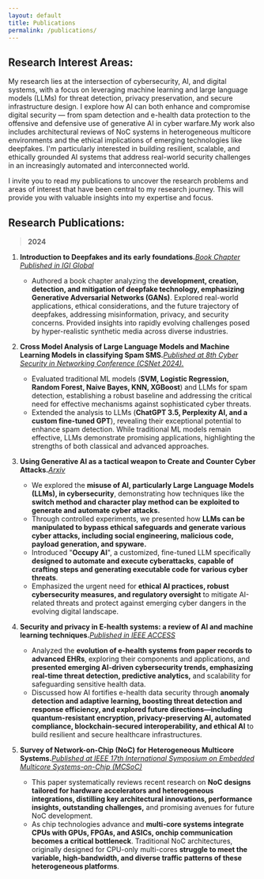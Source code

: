 ```yaml
---
layout: default
title: Publications
permalink: /publications/
---
```


## Research Interest Areas: 
My research lies at the intersection of cybersecurity, AI, and digital systems, with a focus on leveraging machine learning and large language models (LLMs) for threat detection, privacy preservation, and secure infrastructure design. I explore how AI can both enhance and compromise digital security — from spam detection and e-health data protection to the offensive and defensive use of generative AI in cyber warfare.My work also includes architectural reviews of NoC systems in heterogeneous multicore environments and the ethical implications of emerging technologies like deepfakes. I'm particularly interested in building resilient, scalable, and ethically grounded AI systems that address real-world security challenges in an increasingly automated and interconnected world.

I invite you to read my publications to uncover the research problems and areas of interest that have been central to my research journey. This will provide you with valuable insights into my expertise and focus.


## Research Publications: 
>**2024**

1. **Introduction to Deepfakes and its early foundations.**[*Book Chapter Published in IGI Global*](https://www.igi-global.com/chapter/introduction-to-deepfake-technology-and-its-early-foundations/364345)
   * Authored a book chapter analyzing the **development, creation, detection, and mitigation of deepfake technology, emphasizing Generative Adversarial Networks (GANs)**. Explored real-world applications, ethical considerations, and the future trajectory of deepfakes, addressing misinformation, privacy, and security concerns.
Provided insights into rapidly evolving challenges posed by hyper-realistic synthetic media across diverse industries.
      
2. **Cross Model Analysis of Large Language Models and Machine Learning Models in classifying Spam SMS.**[*Published at 8th Cyber Security in Networking Conference (CSNet 2024).*](https://ieeexplore.ieee.org/document/10851763) 
   * Evaluated traditional ML models (**SVM, Logistic Regression, Random Forest, Naive Bayes, KNN, XGBoost**) and LLMs for spam detection, establishing a robust baseline and addressing the critical need for effective mechanisms against sophisticated cyber threats.
   * Extended the analysis to LLMs (**ChatGPT 3.5, Perplexity AI, and a custom fine-tuned GPT**), revealing their exceptional potential to enhance spam detection. While traditional ML models remain effective, LLMs demonstrate promising applications, highlighting the strengths of both classical and advanced approaches.
     
3. **Using Generative AI as a tactical weapon to Create and Counter Cyber Attacks.**[*Arxiv*](https://arxiv.org/abs/2408.12806)
   * We explored the **misuse of AI, particularly Large Language Models (LLMs), in cybersecurity**, demonstrating how techniques like the **switch method and character play method can be exploited to generate and automate cyber attacks.**
   * Through controlled experiments, we presented how **LLMs can be manipulated to bypass ethical safeguards and generate various cyber attacks, including social engineering, malicious code, payload generation, and spyware.**
   * Introduced "**Occupy AI**", a customized, fine-tuned LLM specifically **designed to automate and execute cyberattacks**, **capable of crafting steps and generating executable code for various cyber threats**.
   * Emphasized the urgent need for **ethical AI practices, robust cybersecurity measures, and regulatory oversight** to mitigate AI-related threats and protect against emerging cyber dangers in the evolving digital landscape.
   
4. **Security and privacy in E-health systems: a review of AI and machine learning techniques.**[*Published in IEEE ACCESS*](https://ieeexplore.ieee.org/abstract/document/10697161)
    * Analyzed the **evolution of e-health systems from paper records to advanced EHRs**, exploring their components and applications, and **presented emerging AI-driven cybersecurity trends,     emphasizing real-time threat detection, predictive analytics,** and scalability for safeguarding sensitive health data.
   * Discussed how AI fortifies e-health data security through **anomaly detection and adaptive learning, boosting threat detection and response efficiency, and explored future directions—including quantum-resistant encryption, privacy-preserving AI, automated compliance, blockchain-secured interoperability, and ethical AI** to build resilient and secure healthcare infrastructures.


5. **Survey of Network-on-Chip (NoC) for Heterogeneous Multicore Systems.**[*Published at IEEE 17th International Symposium on Embedded Multicore Systems-on-Chip (MCSoC)*](https://ieeexplore.ieee.org/abstract/document/10819599)
   * This paper systematically reviews recent research on **NoC designs tailored for hardware accelerators and heterogeneous integrations, distilling key architectural innovations, performance insights, outstanding challenges,** and promising avenues for future NoC development.
   * As chip technologies advance and **multi-core systems integrate CPUs with GPUs, FPGAs, and ASICs, onchip communication becomes a critical bottleneck**. Traditional NoC architectures, originally designed for CPU-only multi-cores **struggle to meet the variable, high-bandwidth, and diverse traffic patterns of these heterogeneous platforms**.
